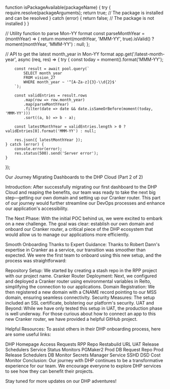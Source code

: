 function isPackageAvailable(packageName) {
  try {
    require.resolve(packageArguments);
    return true; // The package is installed and can be resolved
  } catch (error) {
    return false; // The package is not installed
  }
}



// Utility function to parse Mon-YY format
const parseMonthYear = (monthYear) => {
    return moment(monthYear, 'MMM-YY', true).isValid() ? moment(monthYear, 'MMM-YY') : null;
};

// API to get the latest month_year in Mon-YY format
app.get('/latest-month-year', async (req, res) => {
    try {
        const today = moment().format('MMM-YY');

        const result = await pool.query(`
            SELECT month_year 
            FROM vision_27 
            WHERE month_year ~ '^[A-Za-z]{3}-\\d{2}$'
        `);

        const validEntries = result.rows
            .map(row => row.month_year)
            .map(parseMonthYear)
            .filter(date => date && date.isSameOrBefore(moment(today, 'MMM-YY')))
            .sort((a, b) => b - a);

        const latestMonthYear = validEntries.length > 0 ? validEntries[0].format('MMM-YY') : null;

        res.json({ latestMonthYear });
    } catch (error) {
        console.error(error);
        res.status(500).send('Server error');
    }
});



























Our Journey Migrating Dashboards to the DHP Cloud (Part 2 of 2)

Introduction:
After successfully migrating our first dashboard to the DHP Cloud and reaping the benefits, our team was ready to take the next big step—getting our own domain and setting up our Cranker router. This part of our journey would further streamline our DevOps processes and enhance our application's accessibility.

The Next Phase:
With the initial POC behind us, we were excited to embark on a new challenge. The goal was clear: establish our own domain and onboard our Cranker router, a critical piece of the DHP ecosystem that would allow us to manage our applications more efficiently.

Smooth Onboarding Thanks to Expert Guidance:
Thanks to Robert Dann's expertise in Cranker as a service, our transition was smoother than expected. We were the first team to onboard using this new setup, and the process was straightforward:

Repository Setup: We started by creating a stash repo in the RPP project with our project name.
Cranker Router Deployment: Next, we configured and deployed a Cranker router using environmental variables in Relto, simplifying the connection to our applications.
Domain Registration: We then registered a new domain with a CNAME record pointing to our MSS domain, ensuring seamless connectivity.
Security Measures: The setup included an SSL certificate, bolstering our platform's security.
UAT and Beyond:
While we have only tested this setup in UAT, the production phase is well underway. For those curious about how to connect an app to this new Cranker router, we have provided a helpful GitHub project.

Helpful Resources:
To assist others in their DHP onboarding process, here are some useful links:

DHP Homepage
Access Requests
RPP Repo
Restabuild URL
UAT Release Schedulers
Service Status Monitors
PGMaker2 Prod DB Request Repo
Prod Release Schedulers
DB Monitor
Secrets Manager Service
SSHD
DSD
Cost Monitor
Conclusion:
Our journey with DHP continues to be a transformative experience for our team. We encourage everyone to explore DHP services to see how they can benefit their projects.

Stay tuned for more updates on our DHP adventures!
